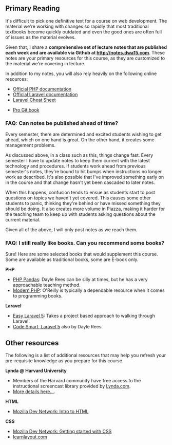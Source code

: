 ## Primary Reading
It's difficult to pick one definitive text for a course on web development. The material we're working with changes so rapidly that most traditional textbooks become quickly outdated and even the good ones are often full of issues as the material evolves.

Given that, I share a __comprehensive set of lecture notes that are published each week and are available via Github at <http://notes.dwa15.com>__. These notes are your primary resources for this course, as they are customized to the material we're covering in lecture.

In addition to my notes, you will also rely heavily on the following online resources:

+ [Official PHP documentation](http://php.net/manual/en/)
+ [Official Laravel documentation](https://laravel.com/docs/5.2)
+ [Laravel Cheat Sheet](http://www.linxiang.info/l5-cs/)
* [Pro Git book](http://git-scm.com/book)




### FAQ: Can notes be published ahead of time?
Every semester, there are determined and excited students wishing to get ahead, which on one hand  is great. On the other hand, it creates some management problems.

As discussed above, in a class such as this, things change fast. Every semester I have to update notes to keep them current with the latest technology and procedures. If students work ahead from previous semester's notes, they're bound to hit bumps when instructions no longer work as described. It's also possible that I've improved something early on in the course and that change hasn't yet been cascaded to later notes.

When this happens, confusion tends to ensue as students start to post questions on topics we haven't yet covered. This causes some other students to panic, thinking they're behind or have missed something they should be doing. It also creates more volume in Piazza, making it harder for the teaching team to keep up with students asking questions about the current material.

Given all of the above, I will only post notes as we reach them.


### FAQ: I still really like books. Can you recommend some books?
Sure! Here are some selected books that would supplement this course. Some are available as traditional books, some are E-book only.

__PHP__

+ [PHP Pandas](http://daylerees.com/php-pandas): Dayle Rees can be silly at times, but he has a very approachable teaching method.
+ [Modern PHP](http://shop.oreilly.com/product/0636920033868.do): O'Reilly is typically a dependable resource when it comes to programming books.

__Laravel__

+ [Easy Laravel 5](http://www.easylaravelbook.com/): Takes a project based approach to walking through Laravel.
+ [Code Smart, Laravel 5](https://daylerees.com/codesmart) also by Dayle Rees.


## Other resources

The following is a list of additional resources that may help you refresh your pre-requisite knowledge as you prepare for this course.

__Lynda @ Harvard University__

+ Members of the Harvard community have free access to the instructional screencast library provided by [Lynda.com](http://lynda.com).
+ [More details here...](http://lynda.harvard.edu/).

__HTML__

* [Mozilla Dev Network: Intro to HTML](http://developer.mozilla.org/en-US/docs/Web/Guide/HTML/Introduction)

__CSS__

* [Mozilla Dev Network: Getting started with CSS](https://developer.mozilla.org/en-US/docs/Web/Guide/CSS/Getting_started?redirectlocale=en-US&redirectslug=CSS%2FGetting_Started)
* [learnlayout.com](http://learnlayout.com/)
